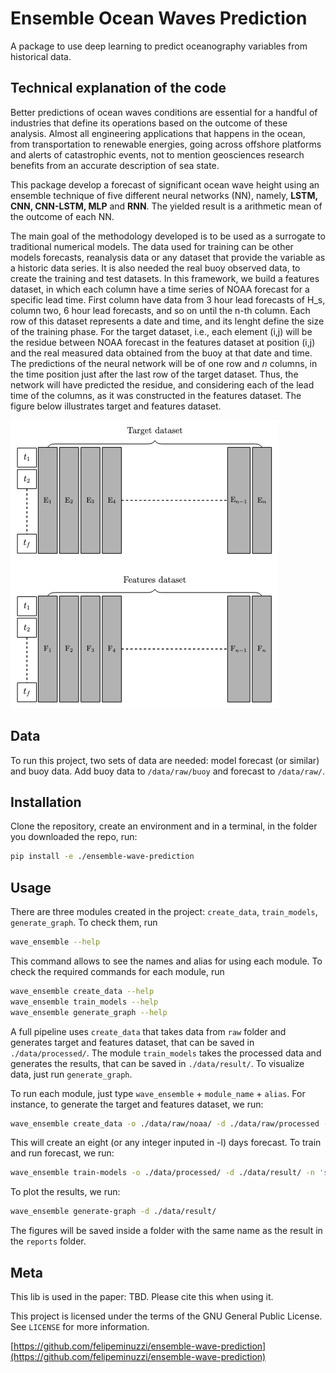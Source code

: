 # Ensemble Ocean Waves Prediction
A package to use deep learning to predict oceanography variables from historical data.

## Technical explanation of the code

Better predictions of ocean waves conditions are essential for a handful of industries that define its operations based on the outcome of these analysis. Almost all engineering applications that happens in the ocean, from transportation to renewable energies, going across offshore platforms and alerts of catastrophic events, not to mention geosciences research benefits from an accurate description of sea state.

This package develop a forecast of significant ocean wave height using an ensemble technique of five different neural networks (NN), namely, **LSTM, CNN, CNN-LSTM, MLP** and **RNN**. The yielded result is a arithmetic mean of the outcome of each NN. 

The main goal of the methodology developed is to be used as a surrogate to traditional numerical models. The data used for training can be other models forecasts, reanalysis data or any dataset that provide the variable as a historic data series. It is also needed the real buoy observed data, to create the training and test datasets. In this framework, we build a features dataset, in which each column have a time series of NOAA forecast for a specific lead time. First column have data from 3 hour lead forecasts of H_s, column two, 6 hour lead forecasts, and so on until the n-th column. Each row of this dataset represents a date and time, and its lenght define the size of the training phase. For the target dataset, i.e., each element (i,j) will be the residue between NOAA forecast in the features dataset at position (i,j) and the real measured data obtained from the buoy at that date and time. The predictions of the neural network will be of one row and $n$ columns, in the time position just after the last row of the target dataset. Thus, the network will have predicted the residue, and considering each of the lead time of the columns, as it was constructed in the features dataset. The figure below illustrates target and features dataset.

![](./docs/toreadme.png)

## Data

To run this project, two sets of data are needed: model forecast (or similar) and buoy data.
Add buoy data to ``/data/raw/buoy`` and forecast to  ``/data/raw/``.

## Installation

Clone the repository, create an environment and in a terminal, in the folder you downloaded the repo, run:

```sh
pip install -e ./ensemble-wave-prediction
```
## Usage

There are three modules created in the project: ``create_data``, ``train_models``, ``generate_graph``. To check them, run

```sh
wave_ensemble --help
```

This command allows to see the names and alias for using each module. To check the required commands for each module, run

```sh
wave_ensemble create_data --help
wave_ensemble train_models --help
wave_ensemble generate_graph --help
```

A full pipeline uses ``create_data`` that takes data from ``raw`` folder and generates target and features dataset, that can be saved in ``./data/processed/``. The module ``train_models`` takes the processed data and generates the results, that can be saved in ``./data/result/``. To visualize data, just run ``generate_graph``.

To run each module, just type ``wave_ensemble`` +  ``module_name`` + ``alias``.
For instance, to generate the target and features dataset, we run:

```sh
wave_ensemble create_data -o ./data/raw/noaa/ -d ./data/raw/processed -b ./data/raw/buoy/buoy_historic_santos.csv -n 'santos' -l 8 
```

This will create an eight (or any integer inputed in -l) days forecast. To train and run forecast, we run:

```sh
wave_ensemble train-models -o ./data/processed/ -d ./data/result/ -n 'santos'
```

To plot the results, we run:

```sh
wave_ensemble generate-graph -d ./data/result/
```
The figures will be saved inside a folder with the same name as the result in the ``reports`` folder.

## Meta

This lib is used in the paper: TBD. Please cite this when using it.

This project is licensed under the terms of the GNU General Public License. See ``LICENSE`` for more information.

[https://github.com/felipeminuzzi/ensemble-wave-prediction](https://github.com/felipeminuzzi/ensemble-wave-prediction)


